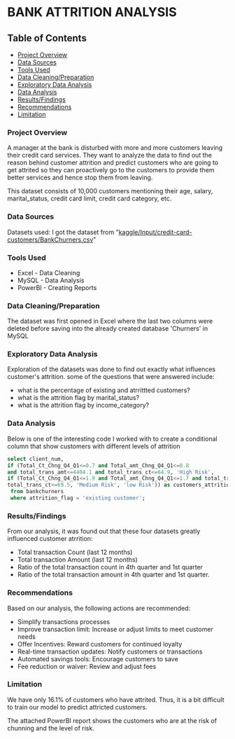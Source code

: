 # BANK ATTRITION ANALYSIS

## Table of Contents
- [Project Overview](#project-overview)
- [Data Sources](#data-sources)
- [Tools Used](#tools-used)
- [Data Cleaning/Preparation](#data-cleaning/preparation)
- [Exploratory Data Analysis](#exploratory-data-analysis)
- [Data Analysis](#data-analysis)
- [Results/Findings](#results/findings)
- [Recommendations](#recommendations)
- [Limitation](#limitation)
### Project Overview

A manager at the bank is disturbed with more and more customers leaving their credit card services. They want to analyze the data to find out the reason behind customer attrition and predict customers who are going to get attrited so they can proactively go to the customers to provide them better services and hence stop them from leaving. 

This dataset consists of 10,000 customers mentioning their age, salary, marital_status, credit card limit, credit card category, etc. 

### Data Sources

Datasets used: I got the dataset from "[kaggle/Input/credit-card-customers/BankChurners.csv](https://www.kaggle.com/datasets/anwarsan/credit-card-bank-churn)"

### Tools Used
- Excel - Data Cleaning
- MySQL - Data Analysis
- PowerBI - Creating Reports

### Data Cleaning/Preparation
The dataset was first opened in Excel where the last two columns were deleted before saving into the already created database 'Churners' in MySQL

### Exploratory Data Analysis
Exploration of the datasets was done to find out exactly what influences customer's attrition. some of the questions that were answered include:
- what is the percentage of existing and atrrittted customers?
- what is the attrition flag by marital_status?
- what is the attrition flag by income_category?

### Data Analysis
Below is one of the interesting code I worked with to create a conditional column that show customers with different levels of attrition 
```sql
select client_num,
if (Total_Ct_Chng_Q4_Q1<=0.7 and Total_amt_Chng_Q4_Q1<=0.8 
and total_trans_amt<=4404.1 and total_trans_ct<=64.9, 'High Risk',
if (Total_Ct_Chng_Q4_Q1<=1.9 and Total_amt_Chng_Q4_Q1<=1.7 and total_trans_amt<=9242 and
total_trans_ct<=69.5, 'Medium Risk', 'low Risk')) as customers_attrition_risk
 from bankchurners
 where attrition_flag = 'existing customer';
```

### Results/Findings
From our analysis, it was found out that these four datasets greatly influenced customer atrrition:

- Total transaction Count (last 12 months)
- Total transaction Amount (last 12 months)
- Ratio of the total transaction count in 4th quarter and 1st quarter
- Ratio of the total transaction amount in 4th quarter and 1st quarter. 

### Recommendations
Based on our analysis, the following actions are recommended:
- Simplify transactions processes
- Improve transaction limit: Increase or adjust limits to meet customer needs
- Offer Incentives: Reward customers for continued loyalty
- Real-time transaction updates: Notify customers or transactions
- Automated savings tools: Encourage customers to save
- Fee reduction or waiver: Review and adjust fees

### Limitation
We have only 16.1% of customers who have attrited. Thus, it is a bit difficult to train our model to predict attricted customers.

The attached PowerBI report shows the customers who are at the risk of chunning and the level of risk.




